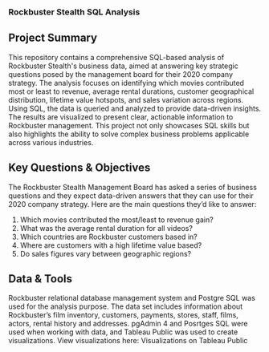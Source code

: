### Rockbuster Stealth SQL Analysis
## Project Summary
This repository contains a comprehensive SQL-based analysis of Rockbuster Stealth's business data, aimed at answering key strategic questions posed by the management board for their 2020 company strategy. The analysis focuses on identifying which movies contributed most or least to revenue, average rental durations, customer geographical distribution, lifetime value hotspots, and sales variation across regions. Using SQL, the data is queried and analyzed to provide data-driven insights. The results are visualized to present clear, actionable information to Rockbuster management. This project not only showcases SQL skills but also highlights the ability to solve complex business problems applicable across various industries.

## Key Questions & Objectives
The Rockbuster Stealth Management Board has asked a series of business questions and they expect data-driven answers that they can use for their 2020 company strategy. Here are the main questions they’d like to answer:
1. Which movies contributed the most/least to revenue gain?
2. What was the average rental duration for all videos?
3. Which countries are Rockbuster customers based in?
4. Where are customers with a high lifetime value based?
5. Do sales figures vary between geographic regions?

## Data & Tools
Rockbuster relational database management system and Postgre SQL was used for the analysis purpose. The data set includes information about Rockbuster’s film inventory, customers, payments, stores, staff, films, actors, rental history and addresses. pgAdmin 4 and Posrtges SQL were used when working with data, and Tableau Public was used to create visualizations.
View visualizations here: Visualizations on Tableau Public
